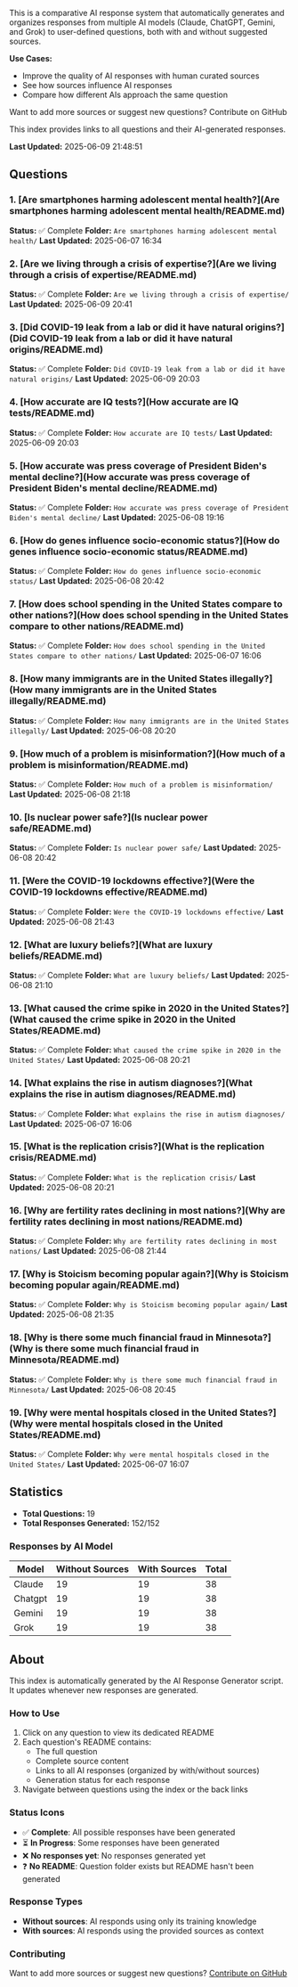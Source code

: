 
This is a comparative AI response system that automatically generates and organizes responses from multiple AI models (Claude, ChatGPT, Gemini, and Grok) to user-defined questions, both with and without suggested sources.

**Use Cases:**

* Improve the quality of AI responses with human curated sources
* See how sources influence AI responses
* Compare how different AIs approach the same question

Want to add more sources or suggest new questions? Contribute on GitHub

This index provides links to all questions and their AI-generated responses.

**Last Updated:** 2025-06-09 21:48:51

## Questions

### 1. [Are smartphones harming adolescent mental health?](Are smartphones harming adolescent mental health/README.md)

**Status:** ✅ Complete
**Folder:** `Are smartphones harming adolescent mental health/`
**Last Updated:** 2025-06-07 16:34

### 2. [Are we living through a crisis of expertise?](Are we living through a crisis of expertise/README.md)

**Status:** ✅ Complete
**Folder:** `Are we living through a crisis of expertise/`
**Last Updated:** 2025-06-09 20:41

### 3. [Did COVID-19 leak from a lab or did it have natural origins?](Did COVID-19 leak from a lab or did it have natural origins/README.md)

**Status:** ✅ Complete
**Folder:** `Did COVID-19 leak from a lab or did it have natural origins/`
**Last Updated:** 2025-06-09 20:03

### 4. [How accurate are IQ tests?](How accurate are IQ tests/README.md)

**Status:** ✅ Complete
**Folder:** `How accurate are IQ tests/`
**Last Updated:** 2025-06-09 20:03

### 5. [How accurate was press coverage of President Biden's mental decline?](How accurate was press coverage of President Biden's mental decline/README.md)

**Status:** ✅ Complete
**Folder:** `How accurate was press coverage of President Biden's mental decline/`
**Last Updated:** 2025-06-08 19:16

### 6. [How do genes influence socio-economic status?](How do genes influence socio-economic status/README.md)

**Status:** ✅ Complete
**Folder:** `How do genes influence socio-economic status/`
**Last Updated:** 2025-06-08 20:42

### 7. [How does school spending in the United States compare to other nations?](How does school spending in the United States compare to other nations/README.md)

**Status:** ✅ Complete
**Folder:** `How does school spending in the United States compare to other nations/`
**Last Updated:** 2025-06-07 16:06

### 8. [How many immigrants are in the United States illegally?](How many immigrants are in the United States illegally/README.md)

**Status:** ✅ Complete
**Folder:** `How many immigrants are in the United States illegally/`
**Last Updated:** 2025-06-08 20:20

### 9. [How much of a problem is misinformation?](How much of a problem is misinformation/README.md)

**Status:** ✅ Complete
**Folder:** `How much of a problem is misinformation/`
**Last Updated:** 2025-06-08 21:18

### 10. [Is nuclear power safe?](Is nuclear power safe/README.md)

**Status:** ✅ Complete
**Folder:** `Is nuclear power safe/`
**Last Updated:** 2025-06-08 20:42

### 11. [Were the COVID-19 lockdowns effective?](Were the COVID-19 lockdowns effective/README.md)

**Status:** ✅ Complete
**Folder:** `Were the COVID-19 lockdowns effective/`
**Last Updated:** 2025-06-08 21:43

### 12. [What are luxury beliefs?](What are luxury beliefs/README.md)

**Status:** ✅ Complete
**Folder:** `What are luxury beliefs/`
**Last Updated:** 2025-06-08 21:10

### 13. [What caused the crime spike in 2020 in the United States?](What caused the crime spike in 2020 in the United States/README.md)

**Status:** ✅ Complete
**Folder:** `What caused the crime spike in 2020 in the United States/`
**Last Updated:** 2025-06-08 20:21

### 14. [What explains the rise in autism diagnoses?](What explains the rise in autism diagnoses/README.md)

**Status:** ✅ Complete
**Folder:** `What explains the rise in autism diagnoses/`
**Last Updated:** 2025-06-07 16:06

### 15. [What is the replication crisis?](What is the replication crisis/README.md)

**Status:** ✅ Complete
**Folder:** `What is the replication crisis/`
**Last Updated:** 2025-06-08 20:21

### 16. [Why are fertility rates declining in most nations?](Why are fertility rates declining in most nations/README.md)

**Status:** ✅ Complete
**Folder:** `Why are fertility rates declining in most nations/`
**Last Updated:** 2025-06-08 21:44

### 17. [Why is Stoicism becoming popular again?](Why is Stoicism becoming popular again/README.md)

**Status:** ✅ Complete
**Folder:** `Why is Stoicism becoming popular again/`
**Last Updated:** 2025-06-08 21:35

### 18. [Why is there some much financial fraud in Minnesota?](Why is there some much financial fraud in Minnesota/README.md)

**Status:** ✅ Complete
**Folder:** `Why is there some much financial fraud in Minnesota/`
**Last Updated:** 2025-06-08 20:45

### 19. [Why were mental hospitals closed in the United States?](Why were mental hospitals closed in the United States/README.md)

**Status:** ✅ Complete
**Folder:** `Why were mental hospitals closed in the United States/`
**Last Updated:** 2025-06-07 16:07

## Statistics

- **Total Questions:** 19
- **Total Responses Generated:** 152/152

### Responses by AI Model

| Model | Without Sources | With Sources | Total |
|-------|----------------|--------------|-------|
| Claude | 19 | 19 | 38 |
| Chatgpt | 19 | 19 | 38 |
| Gemini | 19 | 19 | 38 |
| Grok | 19 | 19 | 38 |

## About

This index is automatically generated by the AI Response Generator script. It updates whenever new responses are generated.

### How to Use

1. Click on any question to view its dedicated README
2. Each question's README contains:
   - The full question
   - Complete source content
   - Links to all AI responses (organized by with/without sources)
   - Generation status for each response
3. Navigate between questions using the index or the back links

### Status Icons

- ✅ **Complete**: All possible responses have been generated
- ⏳ **In Progress**: Some responses have been generated
- ❌ **No responses yet**: No responses generated yet
- ❓ **No README**: Question folder exists but README hasn't been generated

### Response Types

- **Without sources**: AI responds using only its training knowledge
- **With sources**: AI responds using the provided sources as context

### Contributing

Want to add more sources or suggest new questions? [Contribute on GitHub](https://github.com/justinwest/SuggestedSources)

